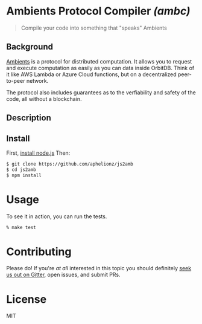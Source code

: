 # Ambients Protocol Compiler _(ambc)_

> Compile your code into something that "speaks" Ambients

## Background

[Ambients](https://ambients.org) is a protocol for distributed computation. It allows you to request and execute computation as easily as you can data inside OrbitDB. Think of it like AWS Lambda or Azure Cloud functions, but on a decentralized peer-to-peer network.

The protocol also includes guarantees as to the verfiability and safety of the code, all without a blockchain.

## Description

## Install

First, [install node.js](https://www.nodejs.org) Then:

```bash
$ git clone https://github.com/aphelionz/js2amb
$ cd js2amb
$ npm install
```

# Usage

To see it in action, you can run the tests.

```bash
% make test
```

# Contributing

Please do! If you're _at all_ interested in this topic you should definitely
[seek us out on Gitter](https://gitter.im/ambientsprotocol/community), open issues, and submit PRs.

# License

MIT
